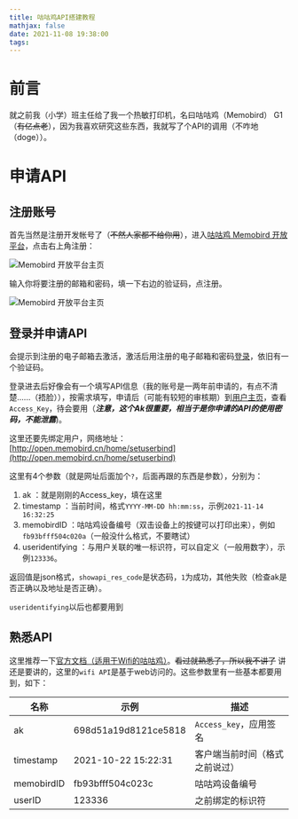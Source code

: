 ```yaml
---
title: 咕咕鸡API搭建教程
mathjax: false
date: 2021-11-08 19:38:00
tags:
---
```


# 前言

就之前我（小学）班主任给了我一个热敏打印机，名曰咕咕鸡（Memobird） G1 （~~有亿点老~~），因为我喜欢研究这些东西，我就写了个API的调用（不咋地（doge））。

<!--more-->

# 申请API

## 注册账号

首先当然是注册开发帐号了（~~不然人家都不给你用~~），进入[咕咕鸡 Memobird 开放平台](http://open.memobird.cn/)，点击右上角注册：

![Memobird 开放平台主页](/images/memobirdopen.home01.png)

输入你将要注册的邮箱和密码，填一下右边的验证码，点注册。

![Memobird 开放平台主页](/images/memobirdopen.reg01.png)

## 登录并申请API

会提示到注册的电子邮箱去激活，激活后用注册的电子邮箱和密码[登录](http://open.memobird.cn/user/index)，依旧有一个验证码。

登录进去后好像会有一个填写API信息（我的账号是一两年前申请的，有点不清楚......（捂脸）），按需求填写，申请后（可能有较短的审核期）到[用户主页](http://open.memobird.cn/User/Main)，查看`Access_Key`，待会要用（***注意，这个Ak很重要，相当于是你申请的API的使用密码，不能泄露***)。

这里还要先绑定用户，网络地址：[http://open.memobird.cn/home/setuserbind](http://open.memobird.cn/home/setuserbind)

这里有4个参数（就是网址后面加个`?`，后面再跟的东西是参数），分别为：

1. ak ：就是刚刚的Access_key，填在这里
2. timestamp ：当前时间，格式`YYYY-MM-DD hh:mm:ss`，示例`2021-11-14 16:32:25`
3. memobirdID ：咕咕鸡设备编号（双击设备上的按键可以打印出来），例如`fb93bfff504c020a`（一般没什么格式，不要瞎试）
4. useridentifying ：与用户关联的唯一标识符，可以自定义（一般用数字），示例`123336`。

返回值是json格式，`showapi_res_code`是状态码，`1`为成功，其他失败（检查ak是否正确以及地址是否正确）。

`useridentifying`以后也都要用到

## 熟悉API

这里推荐一下[官方文档（适用于Wifi的咕咕鸡）](http://open.memobird.cn/upload/webapi.pdf)。~~看过就熟悉了，所以我不讲了~~ 讲还是要讲的，这里的`wifi API`是基于web访问的。这些参数里有一些基本都要用到，如下：

| 名称       | 示例                 | 描述                           |
| ---------- | -------------------- | ------------------------------ |
| ak         | 698d51a19d8121ce5818 | `Access_key`，应用签名         |
| timestamp  | 2021-10-22 15:22:31  | 客户端当前时间（格式之前说过） |
| memobirdID | fb93bfff504c023c     | 咕咕鸡设备编号                 |
| userID     | 123336               | 之前绑定的标识符               |
